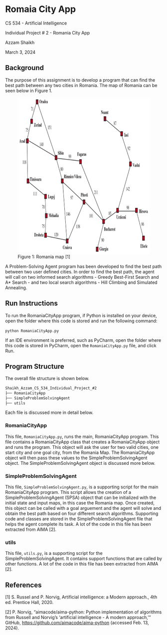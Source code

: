 # Romaia City App

CS 534 - Artificial Intelligence 

Individual Project # 2 - Romania City App

Azzam Shaikh

March 3, 2024

## Background
The purpose of this assignment is to develop a program that can find the best path between any two cities in Romania. The map of Romania can be seen below in Figure 1.

<figure>
    <img align="center" src="./media/romania_map.png" alt="romania" width="850" height="500">
    <figcaption>Figure 1: Romania map [1]</figcaption>
</figure>

A Problem-Solving Agent program has been developed to find the best path between two user defined cities. In order to find the best path, the agent will call on two informed search algorithms - Greedy Best-First Search and A* Search - and two local search algorithms - Hill Climbing and Simulated Annealing. 

## Run Instructions

To run the RomaniaCityApp program, if Python is installed on your device, open the folder where this code is stored and run the following command: 

```python RomaniaCityApp.py```

If an IDE environment is preferred, such as PyCharm, open the folder where this code is stored in PyCharm, open the ```RomaniaCityApp.py``` file, and click Run.


## Program Structure

The overall file structure is shown below.

```
Shaikh_Azzam_CS_534_Individual_Project_#2
├── RomaniaCityApp
├── SimpleProblemSolvingAgent
├── utils
```

Each file is discussed more in detail below.

### RomaniaCityApp

This file, ```RomaniaCityApp.py```, runs the main, RomaniaCityApp program. This file contains a RomaniaCityApp class that creates a RomaniaCityApp object and runs the program. This object will ask the user for two valid cities, one start city and one goal city, from the Romania Map. The RomaniaCityApp object will then pass these values to the SimpleProblemSolvingAgent object. The SimpleProblemSolvingAgent object is discussed more below.

### SimpleProblemSolvingAgent

This file, ```SimpleProblemSolvingAgent.py```, is a supporting script for the main RomaniaCityApp program. This script allows the creation of a SimpleProblemSolvingAgent (SPSA) object that can be initialized with the initial state and input maps, in this case the Romania map. Once created, this object can be called with a goal arguement and the agent will solve and obtain the best path based on four different search algorithms. Supporting code and classes are stored in the SimpleProblemSolvingAgent file that helps the agent complete its task. A lot of the code in this file has been extracted from AIMA [2].

### utils

This file, ```utils.py```, is a supporting script for the SimpleProblemSolvingAgent. It contains support functions that are called by other functions. A lot of the code in this file has been extracted from AIMA [2].

## References

[1] S. Russel and P. Norvig, Artificial intelligence: a Modern approach., 4th ed. Prentice Hall, 2020.

[2] P. Norvig, “aimacode/aima-python: Python implementation of algorithms from Russell and Norvig’s ‘artificial intelligence - A modern approach,’” GitHub, https://github.com/aimacode/aima-python (accessed Feb. 13, 2024). 


